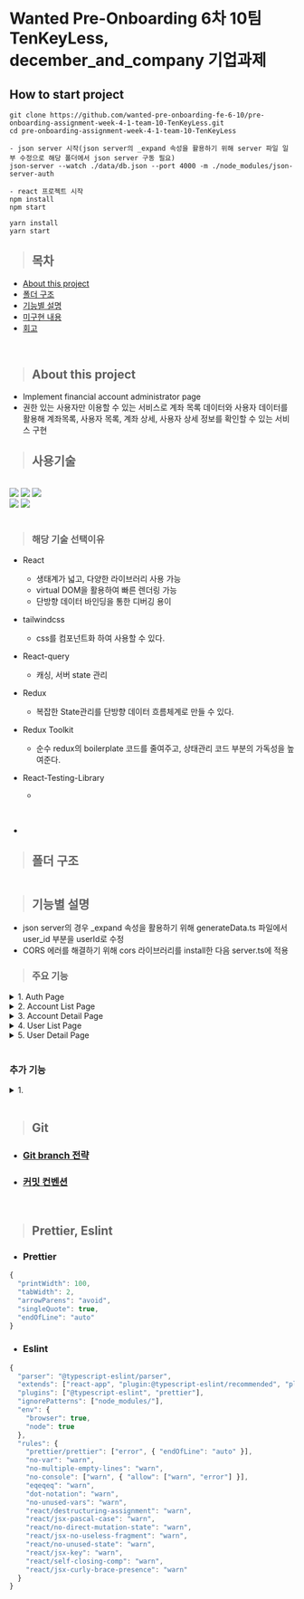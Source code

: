 # Wanted Pre-Onboarding 6차 10팀 TenKeyLess, december_and_company 기업과제

## How to start project

```
git clone https://github.com/wanted-pre-onboarding-fe-6-10/pre-onboarding-assignment-week-4-1-team-10-TenKeyLess.git
cd pre-onboarding-assignment-week-4-1-team-10-TenKeyLess

- json server 시작(json server의 _expand 속성을 활용하기 위해 server 파일 일부 수정으로 해당 폴더에서 json server 구동 필요)
json-server --watch ./data/db.json --port 4000 -m ./node_modules/json-server-auth

- react 프로젝트 시작
npm install
npm start

yarn install
yarn start

```

> ## 목차

- [About this project](#About-this-project)
- [폴더 구조](#폴더-구조)
- [기능별 설명](#기능별-설명)
- [미구현 내용](#미구현-내용)
- [회고](#회고)

<br>

> ## About this project

- Implement financial account administrator page
- 권한 있는 사용자만 이용할 수 있는 서비스로 계좌 목록 데이터와 사용자 데이터를 활용해 계좌목록, 사용자 목록, 계좌 상세, 사용자 상세 정보를 확인할 수 있는 서비스 구현

> ## 사용기술

 <br/>

<img src="https://img.shields.io/badge/javascript-F7DF1E?style=for-the-badge&logo=javascript&logoColor=white">
<img src="https://img.shields.io/badge/react-61DAFB?style=for-the-badge&logo=react&logoColor=white">
<!-- <img src="https://img.shields.io/badge/typescript-3178C6?style=for-the-badge&logo=typescript&logoColor=white"> -->
<img src="https://img.shields.io/badge/styled-components-DB7093?style=for-the-badge&logo=styled-components&logoColor=white%22%3E">
<br>
<img src="https://img.shields.io/badge/redux-764ABC?style=for-the-badge&logo=redux&logoColor=white%22%3E">
<img src="https://img.shields.io/badge/redux_toolkit-764ABC?style=for-the-badge&logo=redux&logoColor=white%22%3E">
<br>
<br>

> ### 해당 기술 선택이유<br>

- React

  - 생태계가 넓고, 다양한 라이브러리 사용 가능
  - virtual DOM을 활용하여 빠른 렌더링 가능
  - 단방향 데이터 바인딩을 통한 디버깅 용이

- tailwindcss

  - css를 컴포넌트화 하여 사용할 수 있다.

- React-query

  - 캐싱, 서버 state 관리

- Redux

  - 복잡한 State관리를 단방향 데이터 흐름체계로 만들 수 있다.

- Redux Toolkit

  - 순수 redux의 boilerplate 코드를 줄여주고, 상태관리 코드 부분의 가독성을 높여준다.

- React-Testing-Library

  -

<br/>

- <br>

> ## 폴더 구조

```

```

> ## 기능별 설명

- json server의 경우 \_expand 속성을 활용하기 위해 generateData.ts 파일에서 user_id 부분을 userId로 수정
- CORS 에러를 해결하기 위해 cors 라이브러리를 install한 다음 server.ts에 적용

> ### 주요 기능

  <details>
    <summary>1. Auth Page </summary>

    1. POSTMAN으로 회원가입을 진행한 후 등록되어 있는 email과 password로 로그인 하도록 구현
    2. 로그인 후 반환되는 accessToken을 Recoil로 저장하고 recoil-persist로 로컬 스토리지에 저장해서 새로고침해도 로그인이 유지되도록 구현

  </details>

  <details>
    <summary>2. Account List Page </summary>

    1. table 태그로 계좌 목록을 받아온 다음 보여줄 수 있도록 구현
    2. data는 json server의 expand 속성을 활용해서 요청 받아온 account list data 안에 user data를 자식 형태로 받아와 account.user로 활용할 수 있도록 api 요청 처리
    3. 받아온 계좌 데이터들 중 broker_id, status, is_active와 같은 요소들은 해당 데이터의 실제 이름에 맞게 처리하여 표시하도록 구현
    4. Search API를 통해 해당 text를 포함하는 데이터들을 모두 보여줄 수 있도록 구현
    5. Pagination API를 적용해 10개씩 데이터를 보여줄 수 있도록 구현
    6. Filtering 기능을 sidebar 형태로 각 항목을 선택하여 선택한 항목에 맞는 데이터들을 보여줄 수 있도록 구현, 초기화 버튼을 통해 가장 처음 보여주었던 10개 데이터를 다시 보여줄 수 있도록 구현
    7. 마스킹처리와 손실, 이익여부에 따른 평가 금액 색깔 변화 구현
    8. 고객명이나 계좌번호를 누를 시 해당 상세 페이지로 이동하도록 구현

  </details>
    <details>
    <summary>3. Account Detail Page </summary>

    1. 계좌 상세 페이지에서는 해당 유저의 정보와 계좌 상세 내용을 받아와서 표시하도록 구현
    2. data의 경우 해당 계좌 상세 정보에 user를 expand해서 해당 계좌의 유저 데이터도 같이 받아와서 데이터를 표시

  </details>
    <details>
    <summary>4. User List Page </summary>

    1. table 태그로 사용자 목록을 보여주도록 구현
    2. data는 user list 정보와 userSetting 정보를 동시에 받아와서 혜택 수신 동의 여부와 같은 데이터들을 추가적으로 함께 처리할 수 있도록 구현
    3. 검색과 filtering과 pagination도 account와 동일하게 구현

  </details>

  <details>
    <summary>5. User Detail Page </summary>

    1. 사용자 상세의 경우 필요한 user data와 해당 유저가 소유한 계좌 data를 함께 받아온 후 사용자 정보는 위에 표시하고 목록은 아래에 표시할 수 있도록 구현
    2. 사용자 이름을 변경하거나 사용자를 삭제할 수 있는 기능 구현

  </details>

<br/>

### 추가 기능

<details>
    <summary>1.  </summary>

    1.

  </details>

<br>

> ## Git

- ### [Git branch 전략](https://github.com/wanted-pre-onboarding-fe-6-10/I.M.LAB/wiki/Git-branch-%EC%A0%84%EB%9E%B5)

- ### [커밋 컨벤션](https://github.com/wanted-pre-onboarding-fe-6-10/I.M.LAB/wiki/%EC%BB%A4%EB%B0%8B-%EC%BB%A8%EB%B2%A4%EC%85%98)

<br>

> ## Prettier, Eslint

- ### Prettier

```javascript
{
  "printWidth": 100,
  "tabWidth": 2,
  "arrowParens": "avoid",
  "singleQuote": true,
  "endOfLine": "auto"
}
```

- ### Eslint

```javascript
{
  "parser": "@typescript-eslint/parser",
  "extends": ["react-app", "plugin:@typescript-eslint/recommended", "plugin:prettier/recommended"],
  "plugins": ["@typescript-eslint", "prettier"],
  "ignorePatterns": ["node_modules/"],
  "env": {
    "browser": true,
    "node": true
  },
  "rules": {
    "prettier/prettier": ["error", { "endOfLine": "auto" }],
    "no-var": "warn",
    "no-multiple-empty-lines": "warn",
    "no-console": ["warn", { "allow": ["warn", "error"] }],
    "eqeqeq": "warn",
    "dot-notation": "warn",
    "no-unused-vars": "warn",
    "react/destructuring-assignment": "warn",
    "react/jsx-pascal-case": "warn",
    "react/no-direct-mutation-state": "warn",
    "react/jsx-no-useless-fragment": "warn",
    "react/no-unused-state": "warn",
    "react/jsx-key": "warn",
    "react/self-closing-comp": "warn",
    "react/jsx-curly-brace-presence": "warn"
  }
}

```
